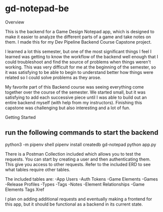 # gd-notepad-be

Overview

This is the backend for a Game Design Notepad app, which is designed to make it easier to analyze the different parts of a game and take notes on them. I made this for my Dev Pipeline Backend Course Capstone project.

I learned a lot this semester, but one of the most significant things I feel I learned was getting to know the workflow of the backend well enough that I could troubleshoot and find the source of problems when things weren't working. This was very difficult for me at the beginning of the semester, so it was satisfying to be able to begin to understand better how things were related so I could solve problems as they arose.

My favorite part of this Backend course was seeing everything come together over the course of the semester. We started small, but it was satisfying to add each successive piece until I was able to build out an entire backend myself (with help from my instructors). Finishing this capstone was challenging but also interesting and a lot of fun.

Getting Started

## run the following commands to start the backend

python3 -m pipenv shell
pipenv install
createdb gd-notepad
python app.py

There is a Postman Collection included which allows you to test the requests. You can start by creating a user and then authenticating them. This give you access to other requests. Refer to the included ERD to see what tables require other tables.

The included tables are:
-App Users
-Auth Tokens
-Game Elements
-Games
-Release Profiles
-Types
-Tags
-Notes
-Element Relationships
-Game Elements Tags Xref

I plan on adding additional requests and eventually making a frontend for this app, but it should be functional as a backend in its current state.
